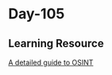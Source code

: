 # Day-105

## Learning Resource

[A detailed guide to OSINT](https://blog.hackerinthehouse.in/a-detailed-guide-to-osint/)
